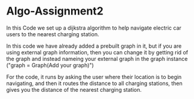 # Algo-Assignment2

In this Code we set up a dijkstra algorithm to help navigate electric car users to the nearest charging station.

In this code we have already added a prebuilt graph in it, but if you are using external graph information, then you can change it by getting rid of the graph and instead nameing your external graph in the graph instance ("graph = Graph(Add your graph)")

For the code, it runs by asking the user where their location is to begin navigating, and then it routes the distance to all charging stations, then gives you the distance of the nearest charging station.
 
